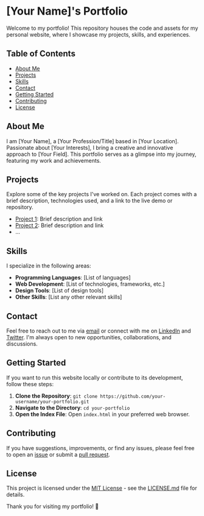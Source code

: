 # [Your Name]'s Portfolio

Welcome to my portfolio! This repository houses the code and assets for my personal website, where I showcase my projects, skills, and experiences.

## Table of Contents
- [About Me](#about-me)
- [Projects](#projects)
- [Skills](#skills)
- [Contact](#contact)
- [Getting Started](#getting-started)
- [Contributing](#contributing)
- [License](#license)

## About Me
I am [Your Name], a [Your Profession/Title] based in [Your Location]. Passionate about [Your Interests], I bring a creative and innovative approach to [Your Field]. This portfolio serves as a glimpse into my journey, featuring my work and achievements.

## Projects
Explore some of the key projects I've worked on. Each project comes with a brief description, technologies used, and a link to the live demo or repository.
- [Project 1](#): Brief description and link
- [Project 2](#): Brief description and link
- ...

## Skills
I specialize in the following areas:
- **Programming Languages**: [List of languages]
- **Web Development**: [List of technologies, frameworks, etc.]
- **Design Tools**: [List of design tools]
- **Other Skills**: [List any other relevant skills]

## Contact
Feel free to reach out to me via [email](mailto:you@example.com) or connect with me on [LinkedIn](#) and [Twitter](#). I'm always open to new opportunities, collaborations, and discussions.

## Getting Started
If you want to run this website locally or contribute to its development, follow these steps:

1. **Clone the Repository**: `git clone https://github.com/your-username/your-portfolio.git`
2. **Navigate to the Directory**: `cd your-portfolio`
3. **Open the Index File**: Open `index.html` in your preferred web browser.

## Contributing
If you have suggestions, improvements, or find any issues, please feel free to open an [issue](https://github.com/your-username/your-portfolio/issues) or submit a [pull request](https://github.com/your-username/your-portfolio/pulls).

## License
This project is licensed under the [MIT License](LICENSE.md) - see the [LICENSE.md](LICENSE.md) file for details.

Thank you for visiting my portfolio! 🚀
